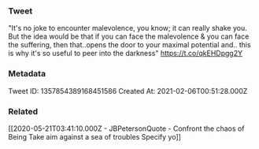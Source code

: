 ### Tweet
"It's no joke to encounter malevolence, you know; it can really shake you. But the idea would be that if you can face the malevolence &amp; you can face the suffering, then that..opens the door to your maximal potential and.. this is why it's so useful to peer into the darkness" https://t.co/qkEHDpgg2Y

### Metadata
Tweet ID: 1357854389168451586
Created At: 2021-02-06T00:51:28.000Z

### Related
[[2020-05-21T03:41:10.000Z - JBPetersonQuote - Confront the chaos of Being Take aim against a sea of troubles Specify yo]]

